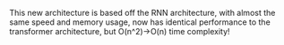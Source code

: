 This new architecture is based off the RNN architecture, with almost the same speed and memory usage, now has identical performance to the transformer architecture, but O(n^2)->O(n) time complexity!
